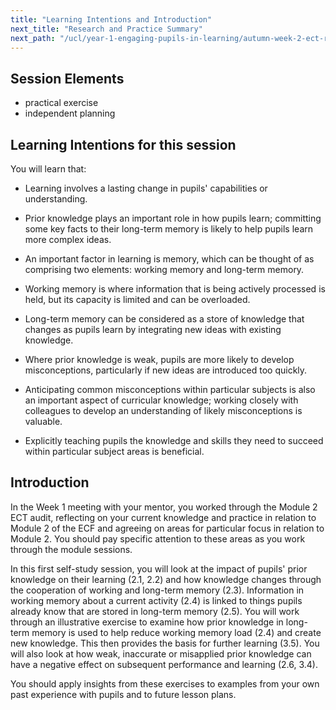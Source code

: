 ```yaml
---
title: "Learning Intentions and Introduction"
next_title: "Research and Practice Summary"
next_path: "/ucl/year-1-engaging-pupils-in-learning/autumn-week-2-ect-research-and-practice-summary"
---
```


## Session Elements

- practical exercise
- independent planning

## Learning Intentions for this session

You will learn that:

- Learning involves a lasting change in pupils' capabilities or understanding.

- Prior knowledge plays an important role in how pupils learn; committing some key facts to their long-term memory is likely to help pupils learn more complex ideas.
- An important factor in learning is memory, which can be thought of as comprising two elements: working memory and long-term memory.
- Working memory is where information that is being actively processed is held, but its capacity is limited and can be overloaded.
- Long-term memory can be considered as a store of knowledge that changes as pupils learn by integrating new ideas with existing knowledge.
- Where prior knowledge is weak, pupils are more likely to develop misconceptions, particularly if new ideas are introduced too quickly.
- Anticipating common misconceptions within particular subjects is also an important aspect of curricular knowledge; working closely with colleagues to develop an understanding of likely misconceptions is valuable.
- Explicitly teaching pupils the knowledge and skills they need to succeed within particular subject areas is beneficial.

## Introduction

In the Week 1 meeting with your mentor, you worked through the Module 2 ECT audit, reflecting on your current knowledge and practice in relation to Module 2 of the ECF and agreeing on areas for particular focus in relation to Module 2. You should pay specific attention to these areas as you work through the module sessions.

In this first self-study session, you will look at the impact of pupils' prior knowledge on their learning (2.1, 2.2) and how knowledge changes through the cooperation of working and long-term memory (2.3). Information in working memory about a current activity (2.4) is linked to things pupils already know that are stored in long-term memory (2.5). You will work through an illustrative exercise to examine how prior knowledge in long-term memory is used to help reduce working memory load (2.4) and create new knowledge. This then provides the basis for further learning (3.5). You will also look at how weak, inaccurate or misapplied prior knowledge can have a negative effect on subsequent performance and learning (2.6, 3.4).

You should apply insights from these exercises to examples from your own past experience with pupils and to future lesson plans.
